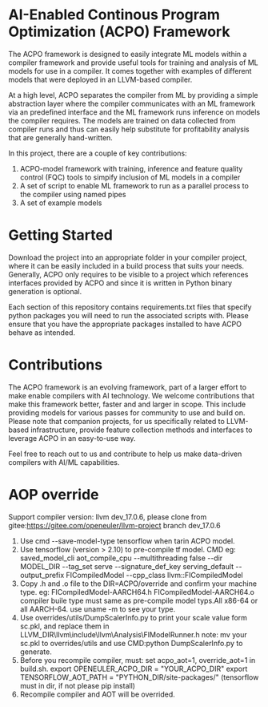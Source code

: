 # AI-Enabled Continous Program Optimization (ACPO) Framework

The ACPO framework is designed to easily integrate ML models within a compiler framework and provide useful
tools for training and analysis of ML models for use in a compiler. It comes together with examples of different
models that were deployed in an LLVM-based compiler.

At a high level, ACPO separates the compiler from ML by providing a simple abstraction layer where the compiler communicates
with an ML framework via an predefined interface and the ML framework runs inference on models the compiler requires. The models
are trained on data collected from compiler runs and thus can easily help substitute for profitability analysis that are generally hand-written.

In this project, there are a couple of key contributions:
1. ACPO-model framework with training, inference and feature quality control (FQC) tools to simpify inclusion of ML models in a compiler
2. A set of script to enable ML framework to run as a parallel process to the compiler using named pipes
3. A set of example models

# Getting Started

Download the project into an appropriate folder in your compiler project, where it can be easily included in a build process that suits your needs. Generally,
ACPO only requires to be visible to a project which references interfaces provided by ACPO and since it is written in Python binary generation is optional.

Each section of this repository contains requirements.txt files that specify python packages you will need to run the associated scripts with. Please ensure 
that you have the appropriate packages installed to have ACPO behave as intended.

# Contributions

The ACPO framework is an evolving framework, part of a larger effort to make enable compilers with AI technology. We welcome contributions that make this
framework better, faster and and larger in scope. This include providing models for various passes for community to use and build on. Please note that companion
projects, for us specifically related to LLVM-based infrastructure, provide feature collection methods and interfaces to leverage ACPO in an easy-to-use way.

Feel free to reach out to us and contribute to help us make data-driven compilers with AI/ML capabilities.

# AOP override

Support compiler version: llvm dev_17.0.6, please clone from gitee:https://gitee.com/openeuler/llvm-project branch dev_17.0.6

1. Use cmd --save-model-type tensorflow when tarin ACPO model.
2. Use tensorflow (version > 2.10) to pre-compile tf model.
    CMD eg:
    saved_model_cli aot_compile_cpu --multithreading false --dir MODEL_DIR --tag_set serve --signature_def_key serving_default --output_prefix FICompiledModel --cpp_class llvm::FICompiledModel
3. Copy .h and .o file to the DIR=ACPO/override and confirm your machine type.
    eg:
    FICompiledModel-AARCH64.h FICompiledModel-AARCH64.o
    compiler buile type must same as pre-compile model typs.All x86-64 or all AARCH-64.
    use uname -m to see your type.
4. Use overrides/utils/DumpScalerInfo.py to print your scale value form sc.pkl, and replace them in                 
   LLVM_DIR\llvm\include\llvm\Analysis\FIModelRunner.h
   note:
   mv your sc.pkl to overrides/utils and use CMD:python DumpScalerInfo.py to generate.
5. Before you recompile compiler, must:
   set acpo_aot=1, override_aot=1 in build.sh.
   export OPENEULER_ACPO_DIR = "YOUR_ACPO_DIR"
   export TENSORFLOW_AOT_PATH = "PYTHON_DIR/site-packages/" (tensorflow must in dir, if not please pip install)
6. Recompile compiler and AOT will be overrided.
